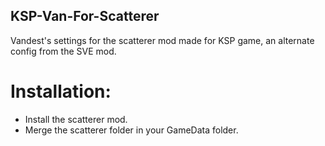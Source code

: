## KSP-Van-For-Scatterer
Vandest's settings for the scatterer mod made for KSP game, an alternate config from the SVE mod.

# Installation:
* Install the scatterer mod.
* Merge the scatterer folder in your GameData folder.
